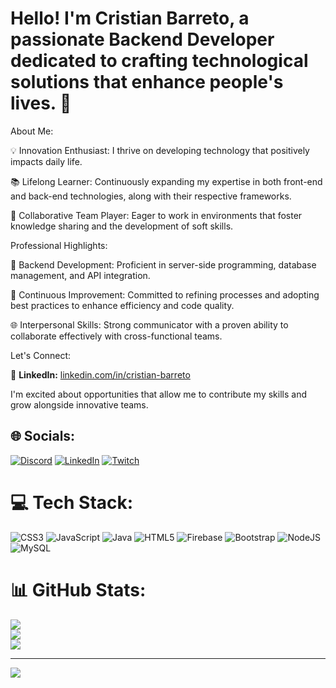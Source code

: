 # Hello! I'm Cristian Barreto, a passionate Backend Developer dedicated to crafting technological solutions that enhance people's lives. 🚀

About Me:

💡 Innovation Enthusiast: I thrive on developing technology that positively impacts daily life.

📚 Lifelong Learner: Continuously expanding my expertise in both front-end and back-end technologies, along with their respective frameworks.

🤝 Collaborative Team Player: Eager to work in environments that foster knowledge sharing and the development of soft skills.

Professional Highlights:

🔧 Backend Development: Proficient in server-side programming, database management, and API integration.

🚀 Continuous Improvement: Committed to refining processes and adopting best practices to enhance efficiency and code quality.

🌐 Interpersonal Skills: Strong communicator with a proven ability to collaborate effectively with cross-functional teams.

Let's Connect:

💼 **LinkedIn:** [linkedin.com/in/cristian\-barreto](https://www.linkedin.com/in/cristian-barreto)

I'm excited about opportunities that allow me to contribute my skills and grow alongside innovative teams.


## 🌐 Socials:
[![Discord](https://img.shields.io/badge/Discord-%237289DA.svg?logo=discord&logoColor=white)](https://discord.gg/Thecknt#7486) [![LinkedIn](https://img.shields.io/badge/LinkedIn-%230077B5.svg?logo=linkedin&logoColor=white)](https://linkedin.com/in/cristianrbarreto) [![Twitch](https://img.shields.io/badge/Twitch-%239146FF.svg?logo=Twitch&logoColor=white)](https://twitch.tv/thecknt) 

# 💻 Tech Stack:
![CSS3](https://img.shields.io/badge/css3-%231572B6.svg?style=plastic&logo=css3&logoColor=white) ![JavaScript](https://img.shields.io/badge/javascript-%23323330.svg?style=plastic&logo=javascript&logoColor=%23F7DF1E) ![Java](https://img.shields.io/badge/java-%23ED8B00.svg?style=plastic&logo=java&logoColor=white) ![HTML5](https://img.shields.io/badge/html5-%23E34F26.svg?style=plastic&logo=html5&logoColor=white) ![Firebase](https://img.shields.io/badge/firebase-%23039BE5.svg?style=plastic&logo=firebase) ![Bootstrap](https://img.shields.io/badge/bootstrap-%23563D7C.svg?style=plastic&logo=bootstrap&logoColor=white) ![NodeJS](https://img.shields.io/badge/node.js-6DA55F?style=plastic&logo=node.js&logoColor=white) ![MySQL](https://img.shields.io/badge/mysql-%2300f.svg?style=plastic&logo=mysql&logoColor=white)
# 📊 GitHub Stats:
![](https://github-readme-stats.vercel.app/api?username=Thecknt&theme=vue-dark&hide_border=false&include_all_commits=true&count_private=false)<br/>
![](https://github-readme-streak-stats.herokuapp.com/?user=Thecknt&theme=vue-dark&hide_border=false)<br/>
![](https://github-readme-stats.vercel.app/api/top-langs/?username=Thecknt&theme=vue-dark&hide_border=false&include_all_commits=true&count_private=false&layout=compact)

---
[![](https://visitcount.itsvg.in/api?id=Thecknt&icon=2&color=1)](https://visitcount.itsvg.in)

<!-- Proudly created with GPRM ( https://gprm.itsvg.in ) -->
